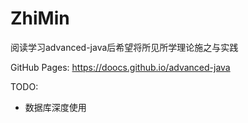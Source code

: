 # ZhiMin

阅读学习advanced-java后希望将所见所学理论施之与实践

GitHub Pages: https://doocs.github.io/advanced-java

TODO:

-   数据库深度使用 
 
